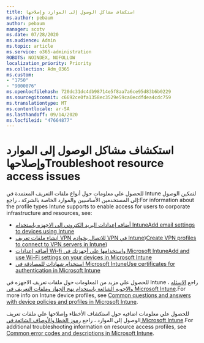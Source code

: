 ```yaml
---
title: استكشاف مشاكل الوصول إلى الموارد وإصلاحها
ms.author: pebaum
author: pebaum
manager: scotv
ms.date: 07/28/2020
ms.audience: Admin
ms.topic: article
ms.service: o365-administration
ROBOTS: NOINDEX, NOFOLLOW
localization_priority: Priority
ms.collection: Adm_O365
ms.custom:
- "1750"
- "9000076"
ms.openlocfilehash: 720dc31dc4db98714e5f8aa7a6ce95d83b6b0229
ms.sourcegitcommit: c6692ce0fa1358ec3529e59ca0ecdfdea4cdc759
ms.translationtype: MT
ms.contentlocale: ar-SA
ms.lasthandoff: 09/14/2020
ms.locfileid: "47664877"
---
```

# <a name="troubleshoot-resource-access-issues"></a><span data-ttu-id="f077a-102">استكشاف مشاكل الوصول إلى الموارد وإصلاحها</span><span class="sxs-lookup"><span data-stu-id="f077a-102">Troubleshoot resource access issues</span></span>

<span data-ttu-id="f077a-103">للحصول علي معلومات حول أنواع ملفات التعريف المعتمدة في Intune لتمكين الوصول إلى المستخدمين الأساسيين والموارد الخاصة بالشركة ، راجع:</span><span class="sxs-lookup"><span data-stu-id="f077a-103">For information about the profile types Intune supports to enable access for users to corporate infrastructure and resources, see:</span></span>

- [<span data-ttu-id="f077a-104">أضافه إعدادات البريد الكتروني إلى الاجهزه باستخدام Intune</span><span class="sxs-lookup"><span data-stu-id="f077a-104">Add email settings to devices using Intune</span></span>](https://docs.microsoft.com/intune/email-settings-configure)
- <span data-ttu-id="f077a-105">[إنشاء ملفات تعريف VPN للاتصال بخوادم VPN في Intune](https://docs.microsoft.com/intune/vpn-settings-configure))</span><span class="sxs-lookup"><span data-stu-id="f077a-105">[Create VPN profiles to connect to VPN servers in Intune](https://docs.microsoft.com/intune/vpn-settings-configure))</span></span>
- [<span data-ttu-id="f077a-106">أضافه إعدادات Wi-fi واستخدامها علي أجهزتك في Microsoft Intune</span><span class="sxs-lookup"><span data-stu-id="f077a-106">Add and use Wi-Fi settings on your devices in Microsoft Intune</span></span>](https://docs.microsoft.com/intune/wi-fi-settings-configure)
- [<span data-ttu-id="f077a-107">استخدام شهادات للمصادقة في Microsoft Intune</span><span class="sxs-lookup"><span data-stu-id="f077a-107">Use certificates for authentication in Microsoft Intune</span></span>](https://docs.microsoft.com/intune/certificates-configure)

<span data-ttu-id="f077a-108">للحصول علي مزيد من المعلومات حول ملفات تعريف الاجهزه في Intune ، راجع [الاسئله والاجوبه الشائعة باستخدام نهج الجهاز وملفات التعريف في Microsoft Intune](https://docs.microsoft.com/intune/device-profile-troubleshoot).</span><span class="sxs-lookup"><span data-stu-id="f077a-108">For more info on Intune device profiles, see [Common questions and answers with device policies and profiles in Microsoft Intune](https://docs.microsoft.com/intune/device-profile-troubleshoot).</span></span>

<span data-ttu-id="f077a-109">للحصول علي معلومات اضافيه حول استكشاف الأخطاء وإصلاحها علي ملفات تعريف الوصول إلى الموارد ، راجع [رموز الخطا والأوصاف الشائعة في Microsoft Intune](https://docs.microsoft.com/intune/troubleshoot-company-resource-access-problems).</span><span class="sxs-lookup"><span data-stu-id="f077a-109">For additional troubleshooting information on resource access profiles, see [Common error codes and descriptions in Microsoft Intune](https://docs.microsoft.com/intune/troubleshoot-company-resource-access-problems).</span></span>